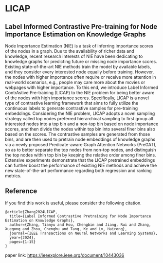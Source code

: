 # LICAP
## Label Informed Contrastive Pre-training for Node Importance Estimation on Knowledge Graphs

Node Importance Estimation (NIE) is a task of inferring importance scores of the nodes in a graph. Due to the availability of richer data and knowledge, recent research interests of NIE have been dedicating to knowledge graphs for predicting future or missing node importance scores. Existing state-of-the-art NIE methods train the model by available labels, and they consider every interested node equally before training. However, the nodes with higher importance often require or receive more attention in real-world scenarios, e.g., people may care more about the movies or webpages with higher importance. To this end, we introduce Label Informed ContrAstive Pre-training (LICAP) to the NIE problem for being better aware of the nodes with high importance scores. Specifically, LICAP is a novel type of contrastive learning framework that aims to fully utilize the continuous labels to generate contrastive samples for pre-training embeddings. Considering the NIE problem, LICAP adopts a novel sampling strategy called top nodes preferred hierarchical sampling to first group all interested nodes into a top bin and a non-top bin based on node importance scores, and then divide the nodes within top bin into several finer bins also based on the scores. The contrastive samples are generated from those bins, and are then used to pretrain node embeddings of knowledge graphs via a newly proposed Predicate-aware Graph Attention Networks (PreGAT), so as to better separate the top nodes from non-top nodes, and distinguish the top nodes within top bin by keeping the relative order among finer bins. Extensive experiments demonstrate that the LICAP pretrained embeddings can further boost the performance of existing NIE methods and achieve the new state-of-the-art performance regarding both regression and ranking metrics.

## Reference
If you find this work is useful, please consider the following citation.
```
@article{Zhang2024LICAP,
  title={Label Informed Contrastive Pretraining for Node Importance Estimation on Knowledge Graphs},
  author={Zhang, Tianyu and Hou, Chengbin and Jiang, Rui and Zhang, Xuegong and Zhou, Chenghu and Tang, Ke and Lv, Hairong},
  journal={IEEE Transactions on Neural Networks and Learning Systems},
  year={2024},
  pages={1-15}
}
```
paper link: https://ieeexplore.ieee.org/document/10443036

